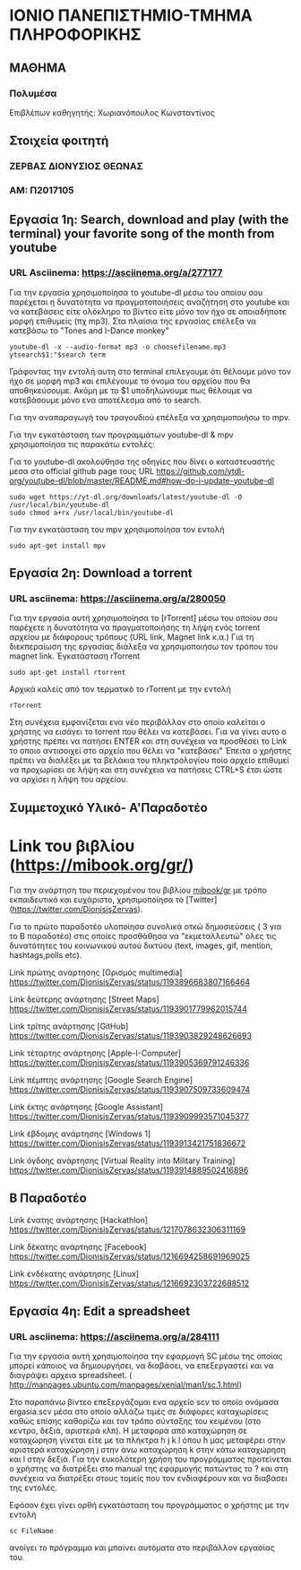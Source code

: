 # ΙΟΝΙΟ ΠΑΝΕΠΙΣΤΗΜΙΟ-ΤΜΗΜΑ ΠΛΗΡΟΦΟΡΙΚΗΣ 
## ΜΑΘΗΜΑ
### Πολυμέσα  
Επιβλέπων καθηγητής: Χωριανόπουλος Κωνσταντίνος
## Στοιχεία φοιτητή
### ΖΕΡΒΑΣ ΔΙΟΝΥΣΙΟΣ ΘΕΩΝΑΣ
### ΑΜ: Π2017105

## Εργασία 1η: Search, download and play (with the terminal) your favorite song of the month from youtube

### URL Asciinema: https://asciinema.org/a/277177
Για την εργασία χρησιμοποίησα το youtube-dl μέσω του οποίου σου παρέχεται η δυνατότητα να πραγματοποιήσεις αναζήτηση στο youtube και να κατεβάσεις είτε ολόκληρο το βίντεο είτε μόνο τον ήχο σε οποιαδήποτε μορφή επιθυμείς (πχ mp3). Στα πλαίσια της εργασίας επέλεξα να κατεβάσω το "Tones and I-Dance monkey"

```
youtube-dl -x --audio-format mp3 -o choosefilename.mp3 ytsearch$1:"$search term
```

Γράφοντας την εντολή αυτη στο terminal επιλεγουμε ότι θέλουμε μόνο τον ήχο σε μορφή mp3 και επιλέγουμε το όνομα του αρχείου που θα αποθηκεύσουμε. Ακόμη με το $1 υποδηλώνουμε πως θέλουμε να κατεβάσουμε μόνο ενα αποτέλεσμα από το search.

Για την αναπαραγωγή του τραγουδιού επέλεξα να χρησιμοποιήσω το mpv. 

Για την εγκατάσταση των προγραμμάτων youtube-dl & mpv χρησιμοποίησα τις παρακάτω εντολές:

Για το youtube-dl ακολούθησα της οδηγίες που δίνει ο καταστευαστής μεσα στο official github page τους 
URL https://github.com/ytdl-org/youtube-dl/blob/master/README.md#how-do-i-update-youtube-dl

```
sudo wget https://yt-dl.org/downloads/latest/youtube-dl -O /usr/local/bin/youtube-dl
sudo chmod a+rx /usr/local/bin/youtube-dl
```
Για την εγκατάσταση του mpv χρησιμοποίησα τον εντολή 

```
sudo apt-get install mpv
```

## Εργασία 2η: Download a torrent

### URL asciinema: https://asciinema.org/a/280050
Για την εργασία αυτή χρησιμοποίησα το [rTorrent] μέσω του οποίου σου παρέχετε η δυνατότητα να πραγματοποιήσης τη λήψη ενός torrent αρχείου με διάφορους τρόπους (URL link, Magnet link κ.α.) Για τη διεκπεραίωση της εργασίας διάλεξα να χρησιμοποιήσω τον τρόπου του magnet link.
Έγκατάσταση rTorrent
```
sudo apt-get install rtorrent
```
Aρχικά καλείς από τον τερματικό το rTorrent με την εντολή
```
rTorrent
```
Στη συνέχεια εμφανίζεται ενα νέο περιβάλλον στο οποίο καλείται ο χρήστης να εισάγει το torrent που θέλει να κατεβάσει. Για να γίνει αυτο ο χρήστης πρέπει να πατήσει ENTER και στη συνέχεια να προσθέσει το Link το οποιο αντισοιχεί στο αρχείο που θέλει να "κατεβάσει"
Έπειτα ο χρήστης πρέπει να διαλέξει με τα βελάκια του πληκτρολογίου ποίο αρχείο επιθυμεί να προχωρίσει σε λήψη και στη συνέχεια να πατήσεις CTRL+S έτσι ώστε να αρχίσει η λήψη του αρχείου.


## Συμμετοχικό Υλικό- Α'Παραδοτέο
 
 # Link του βιβλίου (https://mibook.org/gr/)
 
  Για την ανάρτηση του περιεχομένου του βιβλίου [mibook/gr](https://mibook.org/gr/) με τρόπο εκπαιδευτικό και ευχάριστο, χρησιμοποίησα το [Twitter] (https://twitter.com/DionisisZervas).

Για το πρώτο παραδοτέο υλοποίησα συνολικά οτκώ δημοσιεύσεις ( 3 για το Β παραδοτέο) στις οποίες προσθάθησα να "εκμεταλλευτώ" όλες τις δυνατότητες του κοινωνικού αυτού δικτύου (text, images, gif, mention, hashtags,polls etc).

Link πρώτης ανάρτησης [Ορισμός multimedia] https://twitter.com/DionisisZervas/status/1193896683807166464

Link δεύτερης ανάρτησης [Street Maps] https://twitter.com/DionisisZervas/status/1193901779962015744

Link τρίτης ανάρτησης [GitHub] https://twitter.com/DionisisZervas/status/1193903829248626693

Link τέταρτης ανάρτησης [Apple-I-Computer] https://twitter.com/DionisisZervas/status/1193905369791246336

Link πέμπτης ανάρτησης [Google Search Engine] https://twitter.com/DionisisZervas/status/1193907509733609474

Link έκτης ανάρτησης [Google Assistant] https://twitter.com/DionisisZervas/status/1193909993571045377

Link έβδομης ανάρτησης [Windows 1] https://twitter.com/DionisisZervas/status/1193913421751836672

Link όγδοης ανάρτησης [Virtual Reality into Military Training] https://twitter.com/DionisisZervas/status/1193914889502416896  

## Β Παραδοτέο

Link ένατης ανάρτησης [Hackathlon] https://twitter.com/DionisisZervas/status/1217078632306311169

Link δέκατης ανάρτησης [Facebook] https://twitter.com/DionisisZervas/status/1216694258691969025

Link ενδέκατης ανάρτησης [Linux] https://twitter.com/DionisisZervas/status/1216692303722688512

## Εργασία 4η: Edit a spreadsheet

### URL asciinema: https://asciinema.org/a/284111

 Για την εργασία αυτή χρησιμοποίησα την εφαρμογή SC μέσω της οποίας μπορεί κάποιος να δημιουργήσει, να διαβάσει, να επεξεργαστεί και να διαγράψει αρχεια spreadsheet. ( http://manpages.ubuntu.com/manpages/xenial/man1/sc.1.html)
 
 Στο παραπάνω βίντεο επεξεργάζομαι ενα αρχείο scv το οποίο ονόμασα ergasia.scv μέσα στο οποίο αλλάζω τιμές σε διάφορες καταχωρίσεις καθώς επίσης καθορίζω και τον τρόπο σύνταξης του κειμένου (στο κεντρο, δεξιά, αριστερά κλπ). Η μεταφορά από καταχώρηση σε καταχώρηση γίνεται είτε με τα πλήκτρα h j k l όπου h μας μεταφέρει στην αριστερά καταχώρηση j στην άνω καταχώρηση k στην κάτω καταχώρηση και l στην δεξιά. Για την ευκολότερη χρήση του προγράμματος προτείνεται ο χρήστης να διατρέξει στο manual της εφαρμογής πατώντας το ? και στη συνέχεια να διατρέξει στους τομείς που τον ενδιαφέρουν και να διαβάσει της εντολές.
 
 Εφόσον έχει γίνει ορθή εγκατάσταση του προγράμματος ο χρήστης με την εντολή 
 ```
 sc FileName
 ```
 ανοίγει το πρόγραμμα και μπαίνει αυτόματα στο περιβάλλον εργασίας του.
 
 
 
 
 
 
 
 
 
